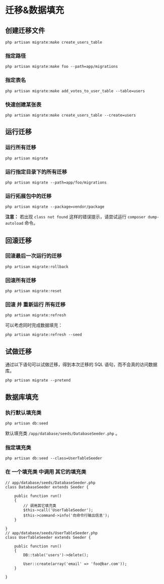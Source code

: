 # 迁移&数据填充

## 创建迁移文件

    php artisan migrate:make create_users_table

### 指定路径

    php artisan migrate:make foo --path=app/migrations

### 指定表名

    php artisan migrate:make add_votes_to_user_table --table=users

### 快速创建某张表

    php artisan migrate:make create_users_table --create=users

## 运行迁移

### 运行所有迁移

    php artisan migrate

### 运行指定目录下的所有迁移

    php artisan migrate --path=app/foo/migrations

### 运行拓展包中的迁移

    php artisan migrate --package=vendor/package

**注意：** 若出现 `class not found` 这样的错误提示，请尝试运行 `composer dump-autoload` 命令。

## 回滚迁移

### 回滚最后一次运行的迁移

    php artisan migrate:rollback

### 回滚所有迁移

    php artisan migrate:reset

### 回滚 并 重新运行 所有迁移

    php artisan migrate:refresh

可以考虑同时完成数据填充：

    php artisan migrate:refresh --seed

## 试做迁移

通过以下语句可以试做迁移，得到本次迁移的 SQL 语句，而不会真的访问数据库。

    php artisan migrate --pretend

## 数据库填充

### 执行默认填充类

    php artisan db:seed

默认填充类 `/app/database/seeds/DatabaseSeeder.php` 。

### 指定填充类

    php artisan db:seed --class=UserTableSeeder

### 在 一个填充类 中调用 其它的填充类

    // app/database/seeds/DatabaseSeeder.php
    class DatabaseSeeder extends Seeder {
    
        public function run()
        {
            // 调用其它填充类
            $this->call('UserTableSeeder');
            $this->command->info('向命令行输出信息');
        }
    
    }
    // app/database/seeds/UserTableSeeder.php
    class UserTableSeeder extends Seeder {
    
        public function run()
        {
            DB::table('users')->delete();
    
            User::create(array('email' => 'foo@bar.com'));
        }
    
    }

